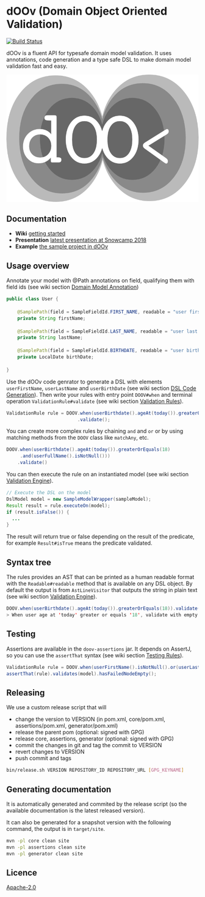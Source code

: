 # dOOv (Domain Object Oriented Validation)

[![Build Status](https://travis-ci.org/lesfurets/dOOv.svg?branch=master)](https://travis-ci.org/lesfurets/dOOv)

dOOv is a fluent API for typesafe domain model validation. It uses annotations, code generation and a type safe DSL to make domain model validation fast and easy.

![dOOv logo](docs/png/doov_io_logo_dark_small.png)

## Documentation

- **Wiki** [getting started](https://github.com/lesfurets/dOOv/wiki/Getting-Started)
- **Presentation** [latest presentation at Snowcamp 2018](http://doov.io/dsl_to_go_beyond_bean_validation_english.html)
- **Example** [the sample project in dOOv](sample)

## Usage overview

Annotate your model with @Path annotations on field, qualifying them with field ids (see wiki section [Domain Model Annotation](https://github.com/lesfurets/dOOv/wiki/Domain-Model-Annotation))

```java
public class User {

    @SamplePath(field = SampleFieldId.FIRST_NAME, readable = "user first name")
    private String firstName;

    @SamplePath(field = SampleFieldId.LAST_NAME, readable = "user last name")
    private String lastName;

    @SamplePath(field = SampleFieldId.BIRTHDATE, readable = "user birthdate")
    private LocalDate birthDate;

}
```

Use the dOOv code genrator to generate a DSL with elements `userFirstName`, `userLastName` and `userBirthDate` (see wiki section [DSL Code Generation](https://github.com/lesfurets/dOOv/wiki/DSL-Code-Generation)). Then write your rules with entry point `DOOV#when` and terminal operation `ValidationRule#validate` (see wiki section [Validation Rules](https://github.com/lesfurets/dOOv/wiki/Validation-Rules)).

```java
ValidationRule rule = DOOV.when(userBirthdate().ageAt(today()).greaterOrEquals(18))
                          .validate();
```

You can create more complex rules by chaining `and` and `or` or by using matching methods from the `DOOV` class like `matchAny`, etc.

```java
DOOV.when(userBirthdate().ageAt(today()).greaterOrEquals(18)
     .and(userFullName().isNotNull()))
    .validate()
```

You can then execute the rule on an instantiated model (see wiki section [Validation Engine](https://github.com/lesfurets/dOOv/wiki/Validation-Engine)).

```java
// Execute the DSL on the model
DslModel model = new SampleModelWrapper(sampleModel);
Result result = rule.executeOn(model);
if (result.isFalse()) {
  ...
}
```

The result will return true or false depending on the result of the predicate, for example `Result#isTrue` means the predicate validated.

## Syntax tree

The rules provides an AST that can be printed as a human readable format with the `Readable#readable` method that is available on any DSL object. By default the output is from `AstLineVisitor` that outputs the string in plain text (see wiki section [Validation Engine](https://github.com/lesfurets/dOOv/wiki/Validation-Engine)).

```java
DOOV.when(userBirthdate().ageAt(today()).greaterOrEquals(18)).validate().readable()
> When user age at 'today' greater or equals '18', validate with empty message
```

## Testing

Assertions are available in the `doov-assertions` jar. It depends on AssertJ, so you can use the `assertThat` syntax (see wiki section [Testing Rules](https://github.com/lesfurets/dOOv/wiki/Testing-Rules)).

```java
ValidationRule rule = DOOV.when(userFirstName().isNotNull().or(userLastName().isNull())).validate();
assertThat(rule).validates(model).hasFailedNodeEmpty();
```

## Releasing

We use a custom release script that will

- change the version to VERSION (in pom.xml, core/pom.xml, assertions/pom.xml, generator/pom.xml)
- release the parent pom (optional: signed with GPG)
- release core, assertions, generator (optional: signed with GPG)
- commit the changes in git and tag the commit to VERSION
- revert changes to VERSION
- push commit and tags

```bash
bin/release.sh VERSION REPOSITORY_ID REPOSITORY_URL [GPG_KEYNAME]
```

## Generating documentation

It is automatically generated and commited by the release script (so the available documentation is the latest released version).

It can also be generated for a snapshot version with the following command, the output is in `target/site`.

```bash
mvn -pl core clean site
mvn -pl assertions clean site
mvn -pl generator clean site
```

## Licence

[Apache-2.0](LICENSE)

